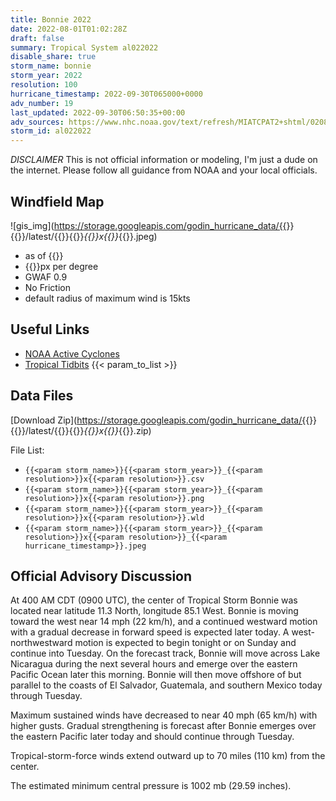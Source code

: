 ```yaml
---
title: Bonnie 2022
date: 2022-08-01T01:02:28Z
draft: false
summary: Tropical System al022022
disable_share: true
storm_name: bonnie
storm_year: 2022
resolution: 100
hurricane_timestamp: 2022-09-30T065000+0000
adv_number: 19
last_updated: 2022-09-30T06:50:35+00:00
adv_sources: https://www.nhc.noaa.gov/text/refresh/MIATCPAT2+shtml/020857.shtml;https://www.nhc.noaa.gov/refresh/graphics_at2+shtml/085756.shtml?cone
storm_id: al022022
---
```

*DISCLAIMER* This is not official information or modeling, I'm just a dude on the internet.  Please follow all guidance from NOAA and your local officials.

## Windfield Map
![gis_img](https://storage.googleapis.com/godin_hurricane_data/{{<param storm_name>}}{{<param storm_year>}}/latest/{{<param storm_name>}}{{<param storm_year>}}_{{<param resolution>}}x{{<param resolution>}}_{{<param hurricane_timestamp>}}.jpeg)

- as of {{<param last_updated>}}
- {{<param resolution>}}px per degree
- GWAF 0.9
- No Friction
- default radius of maximum wind is 15kts

## Useful Links
- [NOAA Active Cyclones](https://www.nhc.noaa.gov/)
- [Tropical Tidbits](https://www.tropicaltidbits.com/storminfo/)
{{< param_to_list >}}

## Data Files
[Download Zip](https://storage.googleapis.com/godin_hurricane_data/{{<param storm_name>}}{{<param storm_year>}}/latest/{{<param storm_name>}}{{<param storm_year>}}_{{<param resolution>}}x{{<param resolution>}}_{{<param hurricane_timestamp>}}.zip)

File List:
- `{{<param storm_name>}}{{<param storm_year>}}_{{<param resolution>}}x{{<param resolution>}}.csv`
- `{{<param storm_name>}}{{<param storm_year>}}_{{<param resolution>}}x{{<param resolution>}}.png`
- `{{<param storm_name>}}{{<param storm_year>}}_{{<param resolution>}}x{{<param resolution>}}.wld`
- `{{<param storm_name>}}{{<param storm_year>}}_{{<param resolution>}}x{{<param resolution>}}_{{<param hurricane_timestamp>}}.jpeg`


## Official Advisory Discussion
At 400 AM CDT (0900 UTC), the center of Tropical Storm Bonnie was 
located near latitude 11.3 North, longitude 85.1 West. Bonnie is 
moving toward the west near 14 mph (22 km/h), and a continued 
westward motion with a gradual decrease in forward speed is expected 
later today.  A west-northwestward motion is expected to begin 
tonight or on Sunday and continue into Tuesday.  On the forecast 
track, Bonnie will move across Lake Nicaragua during the next 
several hours and emerge over the eastern Pacific Ocean later this 
morning.  Bonnie will then move offshore of but parallel to the 
coasts of El Salvador, Guatemala, and southern Mexico today through 
Tuesday.
 
Maximum sustained winds have decreased to near 40 mph (65 km/h) with
higher gusts. Gradual strengthening is forecast after Bonnie emerges
over the eastern Pacific later today and should continue through 
Tuesday.
 
Tropical-storm-force winds extend outward up to 70 miles (110 km)
from the center.

The estimated minimum central pressure is 1002 mb (29.59 inches).